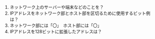 1. ネットワーク上のサーバーや端末などのことを？
2. IPアドレスをネットワーク部とホスト部を区切るために使用するビット例は？
3. ネットワーク部には「〇」　ホスト部には「〇」
4. IPアドレスを128ビットに拡張したアドレスは？
